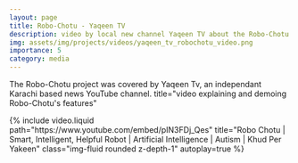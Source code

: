 ```yaml
---
layout: page
title: Robo-Chotu - Yaqeen TV
description: video by local new channel Yaqeen TV about the Robo-Chotu project (in Urdu)
img: assets/img/projects/videos/yaqeen_tv_robochotu_video.png
importance: 5
category: media
---
```


The Robo-Chotu project was covered by Yaqeen Tv, an independant Karachi based news YouTube channel.
 title="video explaining and demoing Robo-Chotu's features" 
<div class="row">
    <div class="col-12 mt-3 mt-md-0">
        {% include video.liquid path="https://www.youtube.com/embed/pIN3FDj_Qes" title="Robo Chotu | Smart, Intelligent, Helpful Robot | Artificial Intelligence | Autism | Khud Per Yakeen" class="img-fluid rounded z-depth-1" autoplay=true %}
    </div>
</div>